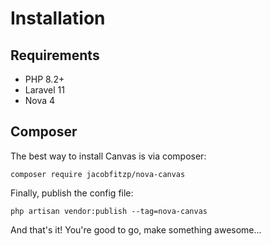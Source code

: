 # Installation

## Requirements

- PHP 8.2+
- Laravel 11
- Nova 4

## Composer

The best way to install Canvas is via composer:

```Shell
composer require jacobfitzp/nova-canvas
```

Finally, publish the config file:

```Shell
php artisan vendor:publish --tag=nova-canvas
```

And that's it! You're good to go, make something awesome...

